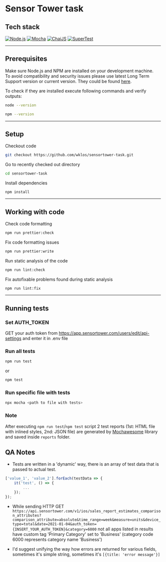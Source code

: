 # Sensor Tower task

## Tech stack

[![Node.js](https://img.shields.io/badge/Node.js-43853D?logo=node.js&logoColor=white)](https://nodejs.org/)
[![Mocha](https://img.shields.io/badge/-Mocha-%238D6748?logo=Mocha&logoColor=white)](https://mochajs.org/)
[![ChaiJS](https://img.shields.io/badge/-ChaiJS-FEDABD?logo=Chai&logoColor=black)](https://www.chaijs.com/)
[![SuperTest](https://img.shields.io/badge/-SuperTest-07BA82?logoColor=white)](https://github.com/visionmedia/supertest)

---

## Prerequisites

Make sure Node.js and NPM are installed on your development machine.<br>
To avoid compatibility and security issues please use latest Long Term Support version or current version. They could be found [here](https://nodejs.org/).

To check if they are installed execute following commands and verify outputs:

```bash
node --version
```

```bash
npm --version
```

---

## Setup

Checkout code

```bash
git checkout https://github.com/wklos/sensortower-task.git
```

Go to recently checked out directory

```bash
cd sensortower-task
```

Install dependencies

```node
npm install
```

---

## Working with code

Check code formatting

```bash
npm run prettier:check
```

Fix code formatting issues

```bash
npm run prettier:write
```

Run static analysis of the code

```bash
npm run lint:check
```

Fix autofixable problems found during static analysis

```bash
npm run lint:fix
```

---

## Running tests

### Set AUTH_TOKEN

GET your auth token from https://app.sensortower.com/users/edit/api-settings and enter it in .env file

### Run all tests

```bash
npm run test
```

or

```bash
npm test
```

### Run specific file with tests

```bash
npx mocha <path to file with tests>
```

### Note

After executing `npm run test`/`npm test` script 2 test reports (1st: HTML file with inlined styles, 2nd: JSON file) are generated by [Mochawesome](https://github.com/adamgruber/mochawesome) library and saved inside `reports` folder.

## QA Notes

- Tests are written in a 'dynamic' way, there is an array of test data that is passed to actual test.

```javascript
['value_1', 'value_2'].forEach(testData => {
    it('test', () => {
        ...
    });
});
```

- While sending HTTP GET `https://api.sensortower.com/v1/ios/sales_report_estimates_comparison_attributes?comparison_attribute=absolute&time_range=week&measure=units&device_type=total&date=2021-01-04&auth_token={INSERT_YOUR_AUTH_TOKEN}&category=6000` not all apps listed in results have custom tag 'Primary Category' set to 'Business' (category code 6000 represents category name 'Business')

- I'd suggest unifying the way how errors are returned for various fields, sometimes it's simple string, sometimes it's `[{title: 'error message'}]`
